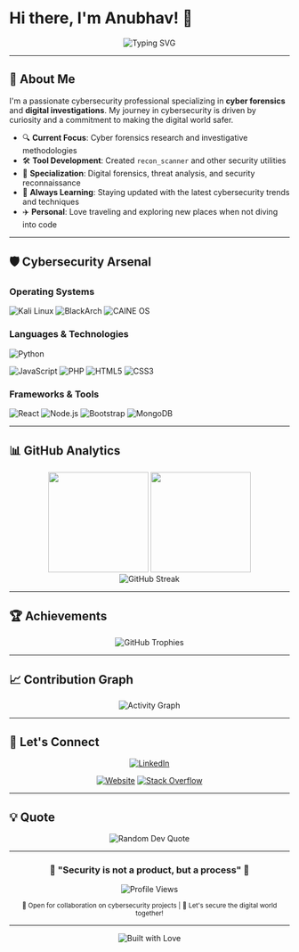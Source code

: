 # Hi there, I'm Anubhav! 👋

<div align="center">
  <img src="https://readme-typing-svg.herokuapp.com?font=Fira+Code&pause=1000&color=00D9FF&center=true&vCenter=true&width=435&lines=Cybersecurity+Enthusiast;Cyber+Forensics+Researcher;Security+Tool+Developer;Always+Learning+%26+Growing" alt="Typing SVG" />
</div>

---

## 🚀 About Me

I'm a passionate cybersecurity professional specializing in **cyber forensics** and **digital investigations**. My journey in cybersecurity is driven by curiosity and a commitment to making the digital world safer.

- 🔍 **Current Focus**: Cyber forensics research and investigative methodologies
- 🛠️ **Tool Development**: Created `recon_scanner` and other security utilities
- 🎯 **Specialization**: Digital forensics, threat analysis, and security reconnaissance
- 🌱 **Always Learning**: Staying updated with the latest cybersecurity trends and techniques
- ✈️ **Personal**: Love traveling and exploring new places when not diving into code

---

## 🛡️ Cybersecurity Arsenal

### **Operating Systems**
![Kali Linux](https://img.shields.io/badge/Kali_Linux-557C94?style=for-the-badge&logo=kali-linux&logoColor=white)
![BlackArch](https://img.shields.io/badge/BlackArch-1793D1?style=for-the-badge&logo=arch-linux&logoColor=white)
![CAINE OS](https://img.shields.io/badge/CAINE_OS-FF6B35?style=for-the-badge&logo=linux&logoColor=white)

### **Languages & Technologies**
![Python](https://img.shields.io/badge/Python-FFD43B?style=for-the-badge&logo=python&logoColor=blue)
<!--   ![Java](https://img.shields.io/badge/Java-ED8B00?style=for-the-badge&logo=openjdk&logoColor=white) -->
![JavaScript](https://img.shields.io/badge/JavaScript-323330?style=for-the-badge&logo=javascript&logoColor=F7DF1E)
![PHP](https://img.shields.io/badge/PHP-777BB4?style=for-the-badge&logo=php&logoColor=white)
![HTML5](https://img.shields.io/badge/HTML5-E34F26?style=for-the-badge&logo=html5&logoColor=white)
![CSS3](https://img.shields.io/badge/CSS3-1572B6?style=for-the-badge&logo=css3&logoColor=white)

### **Frameworks & Tools**
![React](https://img.shields.io/badge/React-20232A?style=for-the-badge&logo=react&logoColor=61DAFB)
![Node.js](https://img.shields.io/badge/Node.js-339933?style=for-the-badge&logo=nodedotjs&logoColor=white)
![Bootstrap](https://img.shields.io/badge/Bootstrap-563D7C?style=for-the-badge&logo=bootstrap&logoColor=white)
![MongoDB](https://img.shields.io/badge/MongoDB-4EA94B?style=for-the-badge&logo=mongodb&logoColor=white)

---

## 📊 GitHub Analytics

<div align="center">
  <img height="180em" src="https://github-readme-stats.vercel.app/api?username=anubhavmohandas&show_icons=true&theme=tokyonight&include_all_commits=true&count_private=true"/>
  <img height="180em" src="https://github-readme-stats.vercel.app/api/top-langs/?username=anubhavmohandas&layout=compact&langs_count=8&theme=tokyonight"/>
</div>

<div align="center">
  <img src="https://github-readme-streak-stats.herokuapp.com/?user=anubhavmohandas&theme=tokyonight" alt="GitHub Streak" />
</div>

---

## 🏆 Achievements

<div align="center">
  <img src="https://github-profile-trophy.vercel.app/?username=anubhavmohandas&theme=tokyonight&no-frame=false&no-bg=false&margin-w=4&row=1" alt="GitHub Trophies" />
</div>

---

## 📈 Contribution Graph

<div align="center">
  <img src="https://github-readme-activity-graph.vercel.app/graph?username=anubhavmohandas&theme=tokyo-night&bg_color=1a1b27&color=70a5fd&line=bf91f3&point=38bdae&area=true&hide_border=true" alt="Activity Graph" />
</div>

---

## 🤝 Let's Connect

<div align="center">
  
[![LinkedIn](https://img.shields.io/badge/LinkedIn-0077B5?style=for-the-badge&logo=linkedin&logoColor=white)](https://www.linkedin.com/in/anubhavmohandas/)
<!--   [![YouTube](https://img.shields.io/badge/YouTube-FF0000?style=for-the-badge&logo=youtube&logoColor=white)](https://www.youtube.com/c/AnubhavMohandas) -->
[![Website](https://img.shields.io/badge/Portfolio-255E63?style=for-the-badge&logo=About.me&logoColor=white)](https://anubhavmohandas.github.io/Anubhav-Profile/)
[![Stack Overflow](https://img.shields.io/badge/Stack_Overflow-FE7A16?style=for-the-badge&logo=stack-overflow&logoColor=white)](https://stackoverflow.com/users/14821045/anubhav-mohandas)

</div>

---

## 💡 Quote

<div align="center">
  <img src="https://quotes-github-readme.vercel.app/api?type=horizontal&theme=tokyonight" alt="Random Dev Quote" />
</div>

---

<div align="center">
  <h3>🔐 "Security is not a product, but a process" 🔐</h3>
  
  ![Profile Views](https://komarev.com/ghpvc/?username=anubhavmohandas&color=brightgreen&style=for-the-badge)
  
  <sub>💼 Open for collaboration on cybersecurity projects | 📧 Let's secure the digital world together!</sub>
</div>

---

<div align="center">
<!--   <img src="https://forthebadge.com/images/badges/powered-by-coffee.svg" alt="Powered by Coffee" /> -->
  <img src="https://forthebadge.com/images/badges/built-with-love.svg" alt="Built with Love" />
</div>
